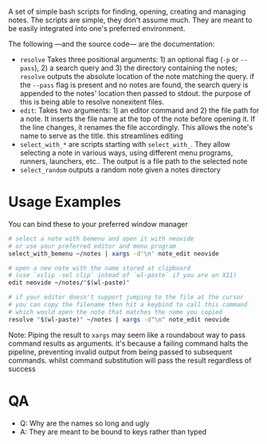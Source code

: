 A set of simple bash scripts for finding, opening, creating and managing notes. The scripts are simple, they don't assume much. They are meant to be easily integrated into one's preferred environment.

The following —and the source code— are the documentation:
- `resolve` Takes three positional arguments: 1) an optional flag (`-p` or `--pass`), 2) a search query and 3) the directory containing the notes; `resolve` outputs the absolute location of the note matching the query. if the `--pass` flag is present and no notes are found, the search query is appended to the notes' location then passed to stdout. the purpose of this is being able to resolve nonexitent files.
- `edit`: Takes two arguments: 1) an editor command and 2) the file path for a note. It inserts the file name at the top of the note before opening it. If the line changes, it renames the file accordingly. This allows the note's name to serve as the title. this streamlines editing
- `select_with_*` are scripts starting with `select_with_`. They allow selecting a note in various ways, using different menu programs, runners, launchers, etc.. The output is a file path to the selected note
- `select_random` outputs a random note given a notes directory

# Usage Examples

You can bind these to your preferred window manager

```sh
# select a note with bemenu and open it with neovide
# or use your preferred editor and menu program
select_with_bemenu ~/notes | xargs -d'\n' note_edit neovide

# open a new note with the name stored at clipboard
# (use `xclip -sel clip` intead of `wl-paste` if you are on X11)
edit neovide ~/notes/"$(wl-paste)"

# if your editor doesn't support jumping to the file at the cursor
# you can copy the filename then hit a keybind to call this command
# which would open the note that matches the name you copied
resolve "$(wl-paste)" ~/notes | xargs -d"\n" note_edit neovide
```

Note: Piping the result to `xargs` may seem like a roundabout way to pass command results as arguments. it's because a failing command halts the pipeline, preventing invalid output from being passed to subsequent commands. whilst command substitution will pass the result regardless of success

# QA

- Q: Why are the names so long and ugly
- A: They are meant to be bound to keys rather than typed
